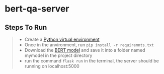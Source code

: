 # bert-qa-server
## Steps To Run
> * Create a [Python virtual environment](https://docs.python.org/3/library/venv.html)
> * Once in the anvironment, run ```pip install -r requiremnts.txt```
> * Download the [BERT model](https://drive.google.com/drive/folders/1DPGuYdPh1NBPzPc3Q-XnOQOyM5HJcj7b) and save it into a folder named mymodel in the project directory
> * run the command ```flask run``` in the terminal, the server should be running on localhost:5000
